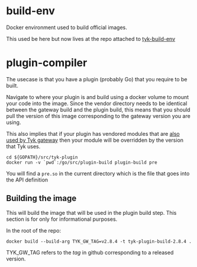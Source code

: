 # build-env

Docker environment used to build official images.

This used be here but now lives at the repo attached to
[tyk-build-env](https://hub.docker.com/r/tykio/tyk-build-env)

# plugin-compiler

The usecase is that you have a plugin (probably Go) that you require
to be built.

Navigate to where your plugin is and build using a docker volume to
mount your code into the image. Since the vendor directory needs to be
identical between the gateway build and the plugin build, this means
that you should pull the version of this image corresponding to the
gateway version you are using.

This also implies that if your plugin has vendored modules that are
[also used by Tyk
gateway](https://github.com/TykTechnologies/tyk/tree/master/vendor)
then your module will be overridden by the version that Tyk uses. 

``` shell
cd ${GOPATH}/src/tyk-plugin
docker run -v `pwd`:/go/src/plugin-build plugin-build pre
```

You will find a `pre.so` in the current directory which is the file
that goes into the API definition

## Building the image

This will build the image that will be used in the plugin build
step. This section is for only for informational purposes.

In the root of the repo:

``` shell
docker build --build-arg TYK_GW_TAG=v2.8.4 -t tyk-plugin-build-2.8.4 .
```

TYK_GW_TAG refers to the _tag_ in github corresponding to a released
version.
